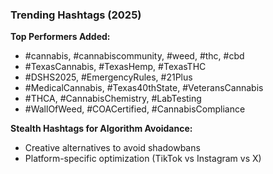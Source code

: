 ### Trending Hashtags (2025)

**Top Performers Added:**

- #cannabis, #cannabiscommunity, #weed, #thc, #cbd
- #TexasCannabis, #TexasHemp, #TexasTHC
- #DSHS2025, #EmergencyRules, #21Plus
- #MedicalCannabis, #Texas40thState, #VeteransCannabis
- #THCA, #CannabisChemistry, #LabTesting
- #WallOfWeed, #COACertified, #CannabisCompliance

**Stealth Hashtags for Algorithm Avoidance:**

- Creative alternatives to avoid shadowbans
- Platform-specific optimization (TikTok vs Instagram vs X)
